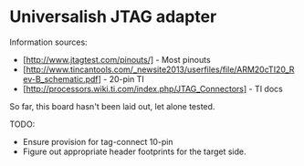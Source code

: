 Universalish JTAG adapter
===

Information sources:

  * [http://www.jtagtest.com/pinouts/] - Most pinouts
  * [http://www.tincantools.com/_newsite2013/userfiles/file/ARM20cTI20_Rev-B_schematic.pdf] - 20-pin TI
  * [http://processors.wiki.ti.com/index.php/JTAG_Connectors] - TI docs

So far, this board hasn't been laid out, let alone tested.

TODO:
  * Ensure provision for tag-connect 10-pin
  * Figure out appropriate header footprints for the target side.
